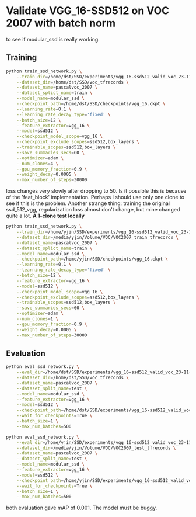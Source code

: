 # Validate VGG_16-SSD512 on VOC 2007 with batch norm
to see if modular_ssd is really working.
## Training
```bash
python train_ssd_network.py \
    --train_dir=/home/dst/SSD/experiments/vgg_16-ssd512_valid_voc_23-11-2017/logs \
    --dataset_dir=/home/dst/SSD/voc_tfrecords \
    --dataset_name=pascalvoc_2007 \
    --dataset_splict_name=train \
    --model_name=modular_ssd \
    --checkpoint_path=/home/dst/SSD/checkpoints/vgg_16.ckpt \
    --learning_rate=0.1 \
    --learning_rate_decay_type='fixed' \
    --batch_size=12 \
    --feature_extractor=vgg_16 \
    --model=ssd512 \
    --checkpoint_model_scope=vgg_16 \
    --checkpoint_exclude_scopes=ssd512,box_layers \
    --trainable_scopes=ssd512,box_layers \
    --save_summaries_secs=60 \
    --optimizer=adam \
    --num_clones=4 \
    --gpu_momory_fraction=0.9 \
    --weight_decay=0.0005 \
    --max_number_of_steps=30000
```
loss changes very slowly after dropping to 50. Is it possible this is because of the 'feat_block' implementation. Perhaps I should use only one clone to see if this is the problem.
Another strange thing: training the original ssd_512_vgg, regularization loss almost don't change, but mine changed quite a lot.
**A 1-clone test locally**
```bash
python train_ssd_network.py \
    --train_dir=/home/yjin/SSD/experiments/vgg_16-ssd512_valid_voc_23-11-2017/logs \
    --dataset_dir=/media/yjin/Volume/VOC/VOC2007_train_tfrecords \
    --dataset_name=pascalvoc_2007 \
    --dataset_splict_name=train \
    --model_name=modular_ssd \
    --checkpoint_path=/home/yjin/SSD/checkpoints/vgg_16.ckpt \
    --learning_rate=0.1 \
    --learning_rate_decay_type='fixed' \
    --batch_size=12 \
    --feature_extractor=vgg_16 \
    --model=ssd512 \
    --checkpoint_model_scope=vgg_16 \
    --checkpoint_exclude_scopes=ssd512,box_layers \
    --trainable_scopes=ssd512,box_layers \
    --save_summaries_secs=60 \
    --optimizer=adam \
    --num_clones=1 \
    --gpu_momory_fraction=0.9 \
    --weight_decay=0.0005 \
    --max_number_of_steps=30000
```
## Evaluation
```bash
python eval_ssd_network.py \
    --eval_dir=/home/dst/SSD/experiments/vgg_16-ssd512_valid_voc_23-11-2017/eval\
    --dataset_dir=/home/dst/SSD/voc_tfrecords \
    --dataset_name=pascalvoc_2007 \
    --dataset_split_name=test \
    --model_name=modular_ssd \
    --feature_extractor=vgg_16 \
    --model=ssd512 \
    --checkpoint_path=/home/dst/SSD/experiments/vgg_16-ssd512_valid_voc_23-11-2017/logs \
    --wait_for_checkpoints=True \
    --batch_size=1 \
    --max_num_batches=500
```
```bash
python eval_ssd_network.py \
    --eval_dir=/home/yjin/SSD/experiments/vgg_16-ssd512_valid_voc_23-11-2017/eval\
    --dataset_dir=/media/yjin/Volume/VOC/VOC2007_test_tfrecords \
    --dataset_name=pascalvoc_2007 \
    --dataset_split_name=test \
    --model_name=modular_ssd \
    --feature_extractor=vgg_16 \
    --model=ssd512 \
    --checkpoint_path=/home/yjin/SSD/experiments/vgg_16-ssd512_valid_voc_23-11-2017/logs \
    --wait_for_checkpoints=True \
    --batch_size=1 \
    --max_num_batches=500
```
both evaluation gave mAP of 0.001. The model must be buggy.
